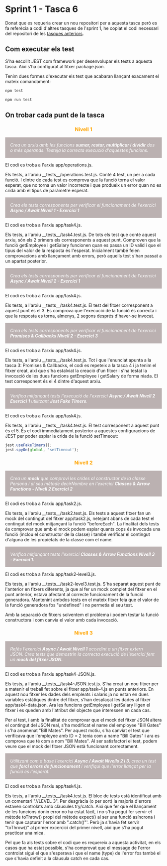 # Sprint 1 - Tasca 6

Donat que es requeria crear un nou repositori per a aquesta tasca però es fa referècia a codi d'altres tasques de l'sprint 1, he copiat el codi necessari del repositori de les [tasques anteriors](https://https://github.com/dmoralesl/node-sprint1).

## Com executar els test

S'ha escollit JEST com framework per desenvolupar els tests a aquesta tasca. Així s'ha configurat al fitxer package.json.

Tenim dues formes d'executar els test que acabaran llançant exacament el mateix comandament:

```bash
npm test
```

```bash
npm run test
```


## On trobar cada punt de la tasca

<h3 style="color:orange;text-align:center"> Nivell 1</h3>

<p style="font-style:italic;background-color:#bbb1b1;color:white;padding:1rem"> Crea un arxiu amb les funcions <b>sumar, restar, multiplicar i dividir</b> dos o més operands. Testeja la correcta execució d'aquestes funcions. </p>

El codi es troba a l'arxiu app/operations.js.

Els tests, a l'arxiu \_\_tests\_\_/operations.test.js. Conté 4 test, un per a cada funció. I dintre de cada test es comprova que la funció torna el valor esperat, que no torna un valor incorrecte i que produeix un error quan no es crida amb el tipus de paràmetre esperat.

<p style="font-style:italic;background-color:#bbb1b1;color:white;padding:1rem"> Crea els tests corresponents per verificar el funcionament de l'exercici <b>Async / Await Nivell 1 - Exercici 1 </b></p>

El codi es troba a l'arxiu app/task4.js.

Els tests, a l'arxiu \_\_tests\_\_/task4.test.js. De tots els test que conté aquest arxiu, són els 2 primers els corresponents a aquest punt. Comproven que la funció getEmployee i getSalary funcionen quan es passa un ID valid i que el tipus del valor de la resposta és l'esperat. Inicialment també feien comprovacions amb llançament amb errors, però aquells test s'han passat a un apartat posterior.

<p style="font-style:italic;background-color:#bbb1b1;color:white;padding:1rem"> Crea els tests corresponents per verificar el funcionament de l'exercici <b>Async / Await Nivell 2 - Exercici 1 </b></p>

El codi es troba a l'arxiu app/task4.js.

Els tests, a l'arxiu \_\_tests\_\_/task4.test.js. El test del fitxer corresponent a aquest punt és el 3. Es comprova que l'execució de la funció és correcta i que la resposta es torna, almenys, 2 segons després d'haver-se invocat.

<p style="font-style:italic;background-color:#bbb1b1;color:white;padding:1rem"> Crea els tests corresponents per verificar el funcionament de l'exercici <b>Promises & Callbacks Nivell 2 - Exercici 3 </b></p>

El codi es troba a l'arxiu app/task4.js.

Els tests, a l'arxiu \_\_tests\_\_/task4.test.js. Tot i que l'enunciat apunta a la tasca 3: Promises & Callbacks, el codi es repeteix a la tasca 4 i ja tenim el fitxer creat, així que s'ha estalviat la creació d'un fitxer i s'ha testat la invocació de les dues funcions getEmployee i getSalary de forma niada. El test corresponent és el 4 dintre d'aquest arxiu.

<p style="font-style:italic;background-color:#bbb1b1;color:white;padding:1rem"> Verifica mitjançant tests l'execució de l'exercici <b>Async / Await Nivell 2 Exercici 1</b> utilitzant <b>Jest Fake Timers</b>. </b></p>

El codi es troba a l'arxiu app/task4.js.

Els tests, a l'arxiu \_\_tests\_\_/task4.test.js. El test corresponent a aquest punt és el 5. És el codi immediatament posterior a aquestes configuracions de JEST per poder espiar la crida de la funció setTimeout:

```js
jest.useFakeTimers();
jest.spyOn(global, 'setTimeout');
```


<h3 style="color:orange;text-align:center"> Nivell 2</h3>


<p style="font-style:italic;background-color:#bbb1b1;color:white;padding:1rem"> Crea un <b>mock</b> que comprovi les crides al constructor de la classe Persona i al seu mètode decirNombre en l'exercici <b>Classes & Arrow Functions - Nivell 2 Exercici 2</b> </p>

El codi es troba a l'arxiu app/task2.js.

Els tests, a l'arxiu \_\_tests\_\_/task2.test.js. Els tests a aquest fitxer fan un mock del contingut del fitxer app/task2.js, netejant abans de cada test el contingut del mock mitjançant la funció "beforeEach". La finalitat dels tests és comprovar que amb el mock podem espiar quants cops és invocada una funció (inclou el constructor de la classe) i també verificar el contingut d'alguna de les propietats de la classe com el name.

<p style="font-style:italic;background-color:#bbb1b1;color:white;padding:1rem"> Verifica mitjançant tests l'exercici <b>Classes & Arrow Functions Nivell 3 - Exercici 1.</b></p>

El codi es troba a l'arxiu app/task2-level3.js.

Els tests, a l'arxiu \_\_tests\_\_/task2-level3.test.js. S'ha separat aquest punt de l'anterior en fitxers diferents, ja que al fer un mock complet del fitxer en el punt anterior, estava afectant al correcte funcionament de la funció generadora. Mantenint ambdos tests en el mateix fitxer feia que el valor de la funció generadora fos "undefined" i no permetia el seu test.

Amb la separació de fitxers solventem el problema i podem testar la funció constructora i com canvia el valor amb cada invocació.


<h3 style="color:orange;text-align:center"> Nivell 3</h3>


<p style="font-style:italic;background-color:#bbb1b1;color:white;padding:1rem"> Refès l'exercici <b>Async / Await Nivell 1</b> accedint a un fitxer extern JSON. Crea tests que demostrin la correcta execució de l'exercici fent un <b>mock del fitxer JSON.</b> </p>

El codi es troba a l'arxiu app/task4-JSON.js.

Els tests, a l'arxiu \_\_tests\_\_/task4-JSON.test.js. S'ha creat un nou fitxer per a matenir el treball fet sobre el fitxer app/task-4.js en punts anteriors. En aquest nou fitxer les dades dels empleats i salaris ja no estan en dues variables estàtiques dintre del fitxer, s'han desplaçat les dades al fitxer app/task4-data.json. Ara les funcions getEmployee i getSalary lligen el fitxer i es queden amb l'atribut del objecte que interessen en cada cas.

Per al test, i amb la finalitat de comprovar que el mock del fitxer JSON altera el contingut del JSON real, s'ha modificat el name del employee "Bill Gates" i s'ha anomenat "Bill Mates". Per aquest motiu, s'ha canviat el test que verificava que l'employee amb ID = 2 tenia com a name "Bill Gates" i ara es comprova que té com a nom "Bill Mates". Al ser satisfactori el test, podem veure que el mock del fitxer JSON està funcionant correctament.

<p style="font-style:italic;background-color:#bbb1b1;color:white;padding:1rem"> Utilitzant com a base l'exercici <b>Async / Await Nivells 2 i 3</b>, crea un test que <b>forci errors de funcionament</b> i verifiqui que l'error llançat per la funció és l'esperat.</b> </p>

El codi es troba a l'arxiu app/task4.js.

Els tests, a l'arxiu \_\_tests\_\_/task4.test.js. El bloc de tests està identificat amb un comentari "//LEVEL 3". Per desgràcia (o per sort) la majoria d'errors estaven controlats amb clàusules try/catch. Així que fer que el llançament de les funcions donin error no ha estat fàcil, i no s'ha pogut fer servir el mètode toThrow() propi del mètode expect() al ser una funció asíncrona i tenir que capturar l'error amb ".catch()"'. Però ja s'havia fet servir  "toThrow()" al primer excercici del primer nivell, així que s'ha pogut practicar una mica.

Pel que fa als tests sobre el codi que es requereix a aquesta activitat, en els casos que ha estat possible, s'ha comprovat que el message de l'error controlat sigui el que s'esperava i que el name (type) de l'error fos també el que s'havia definit a la clàusula catch en cada cas.
